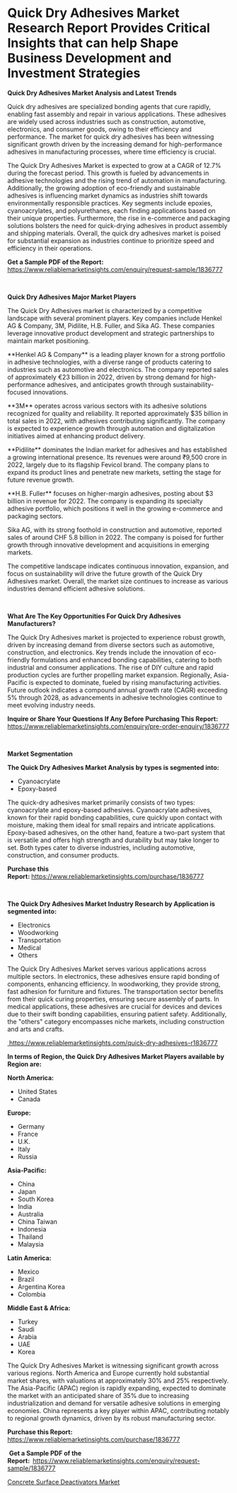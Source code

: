 <p><h1>Quick Dry Adhesives Market Research Report Provides Critical Insights that can help Shape Business Development and Investment Strategies</h1></p><p><strong>Quick Dry Adhesives Market Analysis and Latest Trends</strong></p>
<p><p>Quick dry adhesives are specialized bonding agents that cure rapidly, enabling fast assembly and repair in various applications. These adhesives are widely used across industries such as construction, automotive, electronics, and consumer goods, owing to their efficiency and performance. The market for quick dry adhesives has been witnessing significant growth driven by the increasing demand for high-performance adhesives in manufacturing processes, where time efficiency is crucial.</p><p>The Quick Dry Adhesives Market is expected to grow at a CAGR of 12.7% during the forecast period. This growth is fueled by advancements in adhesive technologies and the rising trend of automation in manufacturing. Additionally, the growing adoption of eco-friendly and sustainable adhesives is influencing market dynamics as industries shift towards environmentally responsible practices. Key segments include epoxies, cyanoacrylates, and polyurethanes, each finding applications based on their unique properties. Furthermore, the rise in e-commerce and packaging solutions bolsters the need for quick-drying adhesives in product assembly and shipping materials. Overall, the quick dry adhesives market is poised for substantial expansion as industries continue to prioritize speed and efficiency in their operations.</p></p>
<p><strong>Get a Sample PDF of the Report:&nbsp;</strong> <a href="https://www.reliablemarketinsights.com/enquiry/request-sample/1836777?utm_campaign=3523&utm_medium=2&utm_source=Github&utm_content=ia&utm_term=26032025&utm_id=quick-dry-adhesives">https://www.reliablemarketinsights.com/enquiry/request-sample/1836777</a></p>
<p>&nbsp;</p>
<p><strong>Quick Dry Adhesives Major Market Players</strong></p>
<p><p>The Quick Dry Adhesives market is characterized by a competitive landscape with several prominent players. Key companies include Henkel AG & Company, 3M, Pidilite, H.B. Fuller, and Sika AG. These companies leverage innovative product development and strategic partnerships to maintain market positioning.</p><p>**Henkel AG & Company** is a leading player known for a strong portfolio in adhesive technologies, with a diverse range of products catering to industries such as automotive and electronics. The company reported sales of approximately €23 billion in 2022, driven by strong demand for high-performance adhesives, and anticipates growth through sustainability-focused innovations.</p><p>**3M** operates across various sectors with its adhesive solutions recognized for quality and reliability. It reported approximately $35 billion in total sales in 2022, with adhesives contributing significantly. The company is expected to experience growth through automation and digitalization initiatives aimed at enhancing product delivery.</p><p>**Pidilite** dominates the Indian market for adhesives and has established a growing international presence. Its revenues were around ₹9,500 crore in 2022, largely due to its flagship Fevicol brand. The company plans to expand its product lines and penetrate new markets, setting the stage for future revenue growth.</p><p>**H.B. Fuller** focuses on higher-margin adhesives, posting about $3 billion in revenue for 2022. The company is expanding its specialty adhesive portfolio, which positions it well in the growing e-commerce and packaging sectors.</p><p>Sika AG, with its strong foothold in construction and automotive, reported sales of around CHF 5.8 billion in 2022. The company is poised for further growth through innovative development and acquisitions in emerging markets.</p><p>The competitive landscape indicates continuous innovation, expansion, and focus on sustainability will drive the future growth of the Quick Dry Adhesives market. Overall, the market size continues to increase as various industries demand efficient adhesive solutions.</p></p>
<p>&nbsp;</p>
<p><strong>What Are The Key Opportunities For Quick Dry Adhesives Manufacturers?</strong></p>
<p><p>The Quick Dry Adhesives market is projected to experience robust growth, driven by increasing demand from diverse sectors such as automotive, construction, and electronics. Key trends include the innovation of eco-friendly formulations and enhanced bonding capabilities, catering to both industrial and consumer applications. The rise of DIY culture and rapid production cycles are further propelling market expansion. Regionally, Asia-Pacific is expected to dominate, fueled by rising manufacturing activities. Future outlook indicates a compound annual growth rate (CAGR) exceeding 5% through 2028, as advancements in adhesive technologies continue to meet evolving industry needs.</p></p>
<p><strong>Inquire or Share Your Questions If Any Before Purchasing This Report:</strong> <a href="https://www.reliablemarketinsights.com/enquiry/pre-order-enquiry/1836777?utm_campaign=3523&utm_medium=2&utm_source=Github&utm_content=ia&utm_term=26032025&utm_id=quick-dry-adhesives">https://www.reliablemarketinsights.com/enquiry/pre-order-enquiry/1836777</a></p>
<p>&nbsp;</p>
<p><strong>Market Segmentation</strong></p>
<p><strong>The Quick Dry Adhesives Market Analysis by types is segmented into:</strong></p>
<p><ul><li>Cyanoacrylate</li><li>Epoxy-based</li></ul></p>
<p><p>The quick-dry adhesives market primarily consists of two types: cyanoacrylate and epoxy-based adhesives. Cyanoacrylate adhesives, known for their rapid bonding capabilities, cure quickly upon contact with moisture, making them ideal for small repairs and intricate applications. Epoxy-based adhesives, on the other hand, feature a two-part system that is versatile and offers high strength and durability but may take longer to set. Both types cater to diverse industries, including automotive, construction, and consumer products.</p></p>
<p><strong>Purchase this Report:&nbsp;</strong><a href="https://www.reliablemarketinsights.com/purchase/1836777?utm_campaign=3523&utm_medium=2&utm_source=Github&utm_content=ia&utm_term=26032025&utm_id=quick-dry-adhesives">https://www.reliablemarketinsights.com/purchase/1836777</a></p>
<p>&nbsp;</p>
<p><strong>The Quick Dry Adhesives Market Industry Research by Application is segmented into:</strong></p>
<p><ul><li>Electronics</li><li>Woodworking</li><li>Transportation</li><li>Medical</li><li>Others</li></ul></p>
<p><p>The Quick Dry Adhesives Market serves various applications across multiple sectors. In electronics, these adhesives ensure rapid bonding of components, enhancing efficiency. In woodworking, they provide strong, fast adhesion for furniture and fixtures. The transportation sector benefits from their quick curing properties, ensuring secure assembly of parts. In medical applications, these adhesives are crucial for devices and devices due to their swift bonding capabilities, ensuring patient safety. Additionally, the "others" category encompasses niche markets, including construction and arts and crafts.</p></p>
<p><a href="https://www.reliablemarketinsights.com/quick-dry-adhesives-r1836777?utm_campaign=3523&utm_medium=2&utm_source=Github&utm_content=ia&utm_term=26032025&utm_id=quick-dry-adhesives">&nbsp;https://www.reliablemarketinsights.com/quick-dry-adhesives-r1836777</a></p>
<p><strong>In terms of Region, the Quick Dry Adhesives Market Players available by Region are:</strong></p>
<p>
    <p> <strong> North America: </strong>
        <ul>
            <li>United States</li>
            <li>Canada</li>
        </ul>
        </p> 
    <p> <strong> Europe: </strong>
        <ul>
            <li>Germany</li>
            <li>France</li>
            <li>U.K.</li>
            <li>Italy</li>
            <li>Russia</li>
        </ul>
        </p> 
    <p> <strong> Asia-Pacific: </strong>
        <ul>
            <li>China</li>
            <li>Japan</li>
            <li>South Korea</li>
            <li>India</li>
            <li>Australia</li>
            <li>China Taiwan</li>
            <li>Indonesia</li>
            <li>Thailand</li>
            <li>Malaysia</li>
        </ul>
        </p> 
    <p> <strong> Latin America: </strong>
        <ul>
            <li>Mexico</li>
            <li>Brazil</li>
            <li>Argentina Korea</li>
            <li>Colombia</li>
        </ul>
        </p> 
    <p> <strong> Middle East & Africa: </strong>
        <ul>
            <li>Turkey</li>
            <li>Saudi</li>
            <li>Arabia</li>
            <li>UAE</li>
            <li>Korea</li>
        </ul>
    </p>
    </p>
<p><p>The Quick Dry Adhesives Market is witnessing significant growth across various regions. North America and Europe currently hold substantial market shares, with valuations at approximately 30% and 25% respectively. The Asia-Pacific (APAC) region is rapidly expanding, expected to dominate the market with an anticipated share of 35% due to increasing industrialization and demand for versatile adhesive solutions in emerging economies. China represents a key player within APAC, contributing notably to regional growth dynamics, driven by its robust manufacturing sector.</p></p>
<p><strong>Purchase this Report: </strong><a href="https://www.reliablemarketinsights.com/purchase/1836777?utm_campaign=3523&utm_medium=2&utm_source=Github&utm_content=ia&utm_term=26032025&utm_id=quick-dry-adhesives">https://www.reliablemarketinsights.com/purchase/1836777</a></p>
<p>&nbsp;<strong>Get a Sample PDF of the Report:&nbsp;&nbsp;</strong><a href="https://www.reliablemarketinsights.com/enquiry/request-sample/1836777?utm_campaign=3523&utm_medium=2&utm_source=Github&utm_content=ia&utm_term=26032025&utm_id=quick-dry-adhesives">https://www.reliablemarketinsights.com/enquiry/request-sample/1836777</a></p>
<p><strong></strong></p>
<p><p><a href="https://github.com/rafiishibu00/Market-Research-Report-List-1/blob/main/concrete-surface-deactivators-market.md?utm_campaign=3523&utm_medium=2&utm_source=Github&utm_content=ia&utm_term=26032025&utm_id=quick-dry-adhesives">Concrete Surface Deactivators Market</a></p></p>